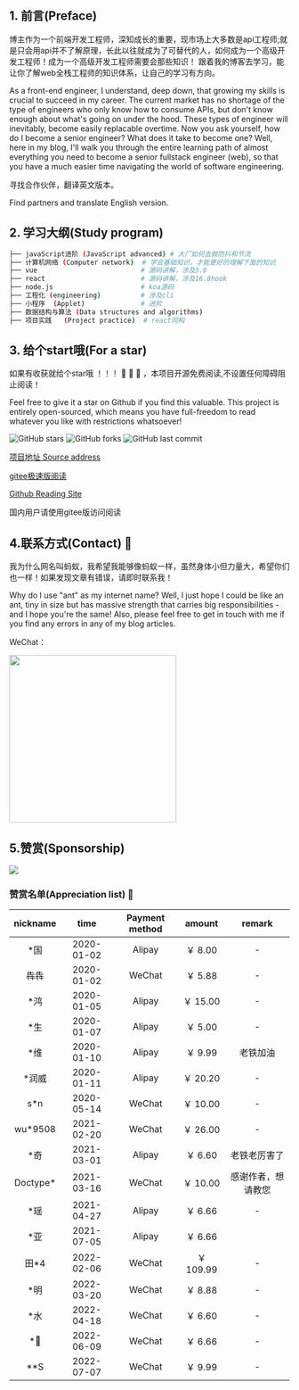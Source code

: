 ## 1. 前言(Preface)

博主作为一个前端开发工程师，深知成长的重要，现市场上大多数是api工程师;就是只会用api并不了解原理，长此以往就成为了可替代的人，如何成为一个高级开发工程师！成为一个高级开发工程师需要会那些知识！
跟着我的博客去学习，能让你了解web全栈工程师的知识体系，让自己的学习有方向。

As a front-end engineer, I understand, deep down, that growing my skills is crucial to succeed in my career. The current market has no shortage of the type of engineers who only know how to consume APIs, but don't know enough about what's going on under the hood. These types of engineer will inevitably, become easily replacable overtime. Now you ask yourself, how do I become a senior engineer? What does it take to become one? Well, here in my blog, I'll walk you through the entire learning path of almost everything you need to become a senior fullstack engineer (web), so that you have a much easier time navigating the world of software engineering.


寻找合作伙伴，翻译英文版本。

Find partners and translate English version.
## 2. 学习大纲(Study program)

```bash
├── javaScript进阶 (JavaScript advanced) # 大厂如何去做防抖和节流
├── 计算机网络 (Computer network)  # 学会基础知识，才能更好的理解下面的知识
├── vue                          # 源码讲解，涉及3.0
├── react                        # 源码讲解，涉及16.8hook
├── node.js                      # koa源码
├── 工程化 (engineering)          # 涉及cli
├── 小程序  (Applet)              # 进阶
├── 数据结构与算法 (Data structures and algorithms)                 
├── 项目实践   (Project practice)  # react同构

```
## 3. 给个start哦(For a star)
如果有收获就给个star哦 ！！！ :pray: :pray: :pray: ，本项目开源免费阅读,不设置任何障碍阻止阅读！

Feel free to give it a star on Github if you find this valuable. This project is entirely open-sourced, which means you have full-freedom to read whatever you like with restrictions whatsoever!

![GitHub stars](https://img.shields.io/github/stars/hejialianghe/Senior-FrontEnd.svg?style=flat-square) 
![GitHub forks](https://img.shields.io/github/forks/hejialianghe/Senior-FrontEnd.svg?style=flat-square)
![GitHub last commit](https://img.shields.io/github/last-commit/hejialianghe/Senior-FrontEnd.svg?style=flat-square)

[项目地址 Source address](https://github.com/hejialianghe/seniorFrontEnd)

[gitee极速版阅读](https://hejialianghe.gitee.io/)

[Github Reading Site](https://hejialianghe.github.io/)

国内用户请使用gitee版访问阅读

## 4.联系方式(Contact) :vibration_mode:

我为什么网名叫蚂蚁，我希望我能够像蚂蚁一样，虽然身体小但力量大，希望你们也一样！如果发现文章有错误，请即时联系我！

Why do I use "ant" as my internet name? Well, I just hope I could be like an ant, tiny in size but has massive strength that carries big responsibilities - and I hope you're the same! Also, please feel free to get in touch with me if you find any errors in any of my blog articles.

WeChat：

<img  width="300px" src="/weixin.jpeg">

## 5.赞赏(Sponsorship)

![](~@/guide/money.png)
### 赞赏名单(Appreciation list) :tada: 

| nickname  |  time | Payment method  | amount |       remark       |
| :-------: | :-----------------: | :--------------: | :--------------------: | :----------------: |
|   \*国    |     2020-01-02      |      Alipay      |        ￥ 8.00         |         -          |
|   犇犇    |     2020-01-02      |      WeChat      |        ￥ 5.88         |         -          |
|   \*鸿    |     2020-01-05      |      Alipay      |        ￥ 15.00        |         -          |
|   \*生    |     2020-01-07      |      Alipay      |        ￥ 5.00         |         -          |
|   \*维    |     2020-01-10      |      Alipay      |        ￥ 9.99         |      老铁加油      |
|  \*润威   |     2020-01-11      |      Alipay      |        ￥ 20.20        |         -          |
|   s\*n    |     2020-05-14      |      WeChat      |        ￥ 10.00        |         -          |
| wu\*9508  |     2021-02-20      |      WeChat      |        ￥ 26.00        |         -          |
|   \*奇    |     2021-03-01      |      Alipay      |        ￥ 6.60         |    老铁老厉害了    |
| Doctype\* |     2021-03-16      |      WeChat      |        ￥ 10.00        | 感谢作者，想请教您 |
|   \*瑶    |     2021-04-27      |      Alipay      |        ￥ 6.66         |         -          |
|   \*亚    |     2021-07-05      |      Alipay      |        ￥ 6.66         |         
| 田\*4    |     2022-02-06      |      WeChat      |        ￥ 109.99        |         -          |
|   \*明    |     2022-03-20     |      WeChat      |        ￥ 8.88        |         -          |
|   \*水    |     2022-04-18     |      WeChat      |        ￥ 6.60        |         -          |
|   \*🐯    |     2022-06-09     |      WeChat      |        ￥ 6.66       |         -          |
|   \**S    |     2022-07-07    |      WeChat      |        ￥ 9.99       |         -          |






